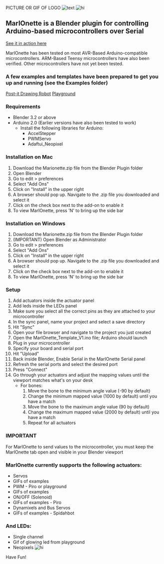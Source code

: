 PICTURE OR GIF OF LOGO
![text](https://github.com/knee-koh/MarIOnette/tree/main/Media/Phots/LogoV1.png)
![hi](https://github.com/knee-koh/MarIOnette/tree/main/Media/Gifs/LEDTEST.gif)

## MarIOnette is a Blender plugin for controlling Arduino-based microcontrollers over Serial

[See it in action here](https://www.youtube.com)

MarIOnette has been tested on most AVR-Based Arduino-compatible microcontrollers. ARM-Based Teensy microcontrollers have also been verified. Other microcontrollers have not yet been tested.

### A few examples and templates have been prepared to get you up and running (see the Examples folder)
[Post-it Drawing Robot](https://www.youtube.com)
[Playground](https://www.youtube.com)

### Requirements
- Blender 3.2 or above
- Arduino 2.0 (Earlier versions have also been tested to work)
    - Install the following libraries for Arduino:
        - AccelStepper
        -  PWMServo
        -  Adaftui_Neopixel

### Installation on Mac
1. Download the Marionette.zip file from the Blender Plugin folder
2. Open Blender
3. Go to edit > preferences
4. Select "Add Ons"
5. Click on "Install" in the upper right
6. A browser should pop up. Navigate to the .zip file you downloaded and select it
7. Click on the check box next to the add-on to enable it
8. To view MarIOnette, press 'N' to bring up the side bar

### Installation on Windows
1. Download the Marionette.zip file from the Blender Plugin folder
2. (IMPORTANT) Open Blender as Administrator
3. Go to edit > preferences
4. Select "Add Ons"
5. Click on "Install" in the upper right
6. A browser should pop up. Navigate to the .zip file you downloaded and select it
7. Click on the check box next to the add-on to enable it
8. To view MarIOnette, press 'N' to bring up the side bar

### Setup
1. Add actuators inside the actuator panel
2. Add leds inside the LEDs panel
3. Make sure you select all the correct pins as they are attached to your microcontroller
4. In the sync panel, name your project and select a save directory
5. Hit "Sync"
6. Open your file browser and navigate to the project you just created
7. Open the MarIOnette_Template_V1.ino file; Arduino should launch
8. Plug in your microcontroller
9. Specify your board and serial port
10. Hit "Upload"
11. Back inside Blender, Enable Serial in the MarIOnette Serial panel
12. Refresh the serial ports and select the desired port
13. Press "Connect"
14. Go through your actuators and adjust the mapping values until the viewport matches what's on your desk
    - For bones: 
       1. Move the bone to the minimum angle value (-90 by default)
       2. Change the minimum mapped value (1000 by default) until you have a match
       3. Move the bone to the maximum angle value (90 by default)
       4. Change the maximum mapped value (2000 by default) until you have a match
       5. Repeat for all actuators


### IMPORTANT
For MarIOnette to send values to the microcontroller, you must keep the MarIOnette tab open and visible in your Blender viewport

### MarIOnette currently supports the following actuators:
- Servos
- GIFs of examples
- PWM - Piro or playground
- GIFs of examples
- ON/OFF (Solenoid)
- GIFs of examples - Piro
- Dynamixels and Bus Servos
- GIFs of examples - Spidahbot

### And LEDs:
- Single channel
- Gif of glowing led from playground
- Neopixels
![hi](https://github.com/knee-koh/MarIOnette/tree/main/Media/Gifs/LEDTEST.gif)

Have Fun!
